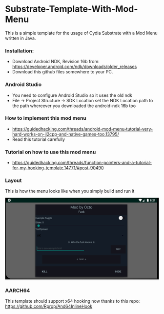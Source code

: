 # Substrate-Template-With-Mod-Menu

This is a simple template for the usage of Cydia Substrate with a Mod Menu written in Java.

### Installation:
* Download Android NDK, Revision 16b from: https://developer.android.com/ndk/downloads/older_releases
* Download this github files somewhere to your PC.

### Android Studio

* You need to configure Android Studio so it uses the old ndk
* File -> Project Structure -> SDK Location set the NDK Location path to the path whereever you downloaded the android-ndk 16b too

### How to implement this mod menu 
* https://guidedhacking.com/threads/android-mod-menu-tutorial-very-hard-works-on-il2cpp-and-native-games-too.13795/
* Read this tutorial carefully 

### Tutorial on how to use this mod menu
* https://guidedhacking.com/threads/function-pointers-and-a-tutorial-for-my-hooking-template.14771/#post-90490

### Layout
This is how the menu looks like when you simply build and run it 

![Mod Menu Layout](Images/ModMenu.PNG)


### AARCH64
This template should support x64 hooking now thanks to this repo:
https://github.com/Rprop/And64InlineHook
